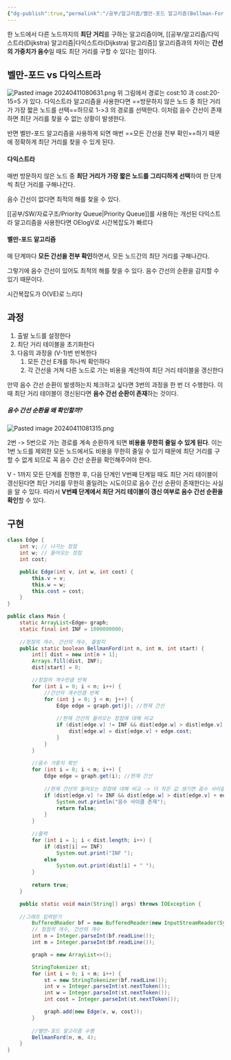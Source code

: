 ```yaml
---
{"dg-publish":true,"permalink":"/공부/알고리즘/벨만-포드 알고리즘(Bellman-Ford Algorithm)/","dgPassFrontmatter":true}
---
```


한 노드에서 다른 노드까지의 **최단 거리**를 구하는 알고리즘이며, [[공부/알고리즘/다익스트라(Dijkstra) 알고리즘\|다익스트라(Dijkstra) 알고리즘]] 알고리즘과의 차이는 **간선의 가중치가 음수**일 때도 최단 거리를 구할 수 있다는 점이다.

## 벨만-포드 vs 다익스트라
![Pasted image 20240411080631.png](/img/user/%EC%B2%A8%EB%B6%80%ED%8C%8C%EC%9D%BC/Pasted%20image%2020240411080631.png)
위 그림에서 경로는 cost:10 과 cost:20-15=5 가 있다. 다익스트라 알고리즘을 사용한다면 ==방문하지 않은 노드 중 최단 거리가 가장 짧은 노드를 선택==하므로 1->3 의 경로를 선택한다. 이처럼 음수 간선이 존재하면 최단 거리를 찾을 수 없는 상황이 발생한다.

반면 벨만-포드 알고리즘을 사용하게 되면 매번 ==모든 간선을 전부 확인==하기 때문에 정확하게 최단 거리를 찾을 수 있게 된다.

#### 다익스트라
매번 방문하지 않은 노드 중 **최단 거리가 가장 짧은 노드를 그리디하게 선택**하여 한 단계씩 최단 거리를 구해나간다.

음수 간선이 없다면 최적의 해를 찾을 수 있다.

[[공부/SW/자료구조/Priority Queue\|Priority Queue]]를 사용하는 개선된 다익스트라 알고리즘을 사용한다면  OElogV로 시간복잡도가 빠르다

#### 벨만-포드 알고리즘
매 단계마다 **모든 간선을 전부 확인**하면서, 모든 노드간의 최단 거리를 구해나간다.

그렇기에 음수 간선이 있어도 최적의 해를 찾을 수 있다. 음수 간선의 순환을 감지할 수 있기 때문이다.

시간복잡도가 O(VE)로 느리다

## 과정
1. 출발 노드를 설정한다
2. 최단 거리 테이블을 초기화한다
3. 다음의 과정을 (V-1)번 반복한다
   1) 모든 간선 E개를 하나씩 확인하다
   2) 각 간선을 거쳐 다른 노드로 가는 비용을 계산하여 최단 거리 테이블을 갱신한다
 
만약 음수 간선 순환이 발생하는지 체크하고 싶다면 3번의 과정을 한 번 더 수행한다. 이때 최단 거리 테이블이 갱신된다면 **음수 간선 순환이 존재**하는 것이다.
   
##### 음수 간선 순환을 왜 확인할까?
![Pasted image 20240411081315.png](/img/user/%EC%B2%A8%EB%B6%80%ED%8C%8C%EC%9D%BC/Pasted%20image%2020240411081315.png)

2번 -> 5번으로 가는 경로를 계속 순환하게 되면 **비용을 무한히 줄일 수 있게 된다**. 이는 1번 노드를 제외한 모든 노드에서도 비용을 무한히 줄일 수 있기 때문에 최단 거리를 구할 수 없게 되므로 꼭 음수 간선 순환을 확인해주어야 한다.

V - 1까지 모든 단계를 진행한 후, 다음 단계인 V번째 단계일 때도 최단 거리 테이블이 갱신된다면 최단 거리를 무한히 줄일려는 시도이므로 음수 간선 순환이 존재한다는 사실을 알 수 있다. 따라서 **V번째 단계에서 최단 거리 테이블이 갱신 여부로 음수 간선 순환을 확인**할 수 있다.

## 구현
```java
class Edge {
	int v; // 나가는 정점
	int w; // 들어오는 정점
	int cost;

	public Edge(int v, int w, int cost) {
		this.v = v;
		this.w = w;
		this.cost = cost;
	}
}

public class Main {
	static ArrayList<Edge> graph;
	static final int INF = 1000000000;
	
	//정점의 개수, 간선의 개수, 출발지
	public static boolean BellmanFord(int n, int m, int start) {
		int[] dist = new int[n + 1];
		Arrays.fill(dist, INF);
		dist[start] = 0;

		//정점의 개수만큼 반복
		for (int i = 0; i < n; i++) {
			//간선의 개수만큼 반복
			for (int j = 0; j < m; j++) {
				Edge edge = graph.get(j); //현재 간선
				
				//현재 간선의 들어오는 정점에 대해 비교
				if (dist[edge.v] != INF && dist[edge.w] > dist[edge.v] + edge.cost) {
					dist[edge.w] = dist[edge.v] + edge.cost;
				}
			}
		}
		
		//음수 가중치 확인
		for (int i = 0; i < m; i++) {
			Edge edge = graph.get(i); //현재 간선
			
			//현재 간선의 들어오는 정점에 대해 비교 -> 더 작은 값 생기면 음수 사이클 존재
			if (dist[edge.v] != INF && dist[edge.w] > dist[edge.v] + edge.cost) {
				System.out.println("음수 사이클 존재");
				return false;
			}
		}
		
		//출력
		for (int i = 1; i < dist.length; i++) {
			if (dist[i] == INF)
				System.out.print("INF ");
			else
				System.out.print(dist[i] + " ");
		}
		
		return true;
	}

	public static void main(String[] args) throws IOException {
    
    //그래프 입력받기
		BufferedReader bf = new BufferedReader(new InputStreamReader(System.in));
		// 정점의 개수, 간선의 개수 
		int n = Integer.parseInt(bf.readLine());
		int m = Integer.parseInt(bf.readLine());

		graph = new ArrayList<>();

		StringTokenizer st;
		for (int i = 0; i < m; i++) {
			st = new StringTokenizer(bf.readLine());
			int v = Integer.parseInt(st.nextToken());
			int w = Integer.parseInt(st.nextToken());
			int cost = Integer.parseInt(st.nextToken());

			graph.add(new Edge(v, w, cost));
		}
		
        //벨만-포드 알고리즘 수행
		BellmanFord(n, m, 4);
	}
}
```